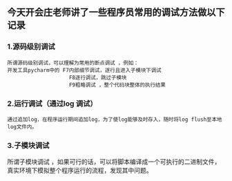 ##  今天开会庄老师讲了一些程序员常用的调试方法做以下记录

### 1.源码级别调试
    所谓源码级别调试，可以理解为常用的断点调试 ，例如：
    开发工具pycharm中的 F7内部细节调试，逐行且进入子模块下调试
                        F8逐行调试，跳过子模块
                        F9粗略调试 ，整个代码块整体的执行结果
### 2.运行调试（通过log 调试）
    通过追加log，在程序运行期间追加log，为了使log能够及时存入，随时将log flush至本地log文件内。

### 3.子模块调试
   所谓子模块调试 ，如果可行的话，可以将脚本编译成一个可执行的二进制文件，真实环境下模拟整个程序运行的流程，发现其中问题。
